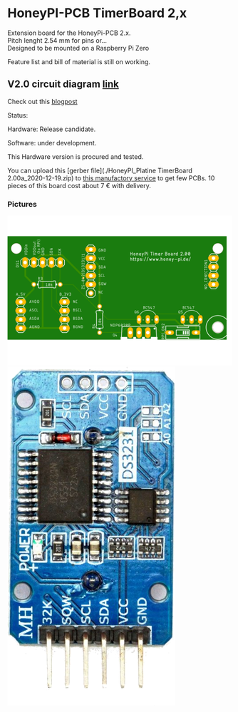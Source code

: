 # HoneyPI-PCB TimerBoard 2,x

Extension board for the HoneyPi-PCB 2.x.  
Pitch lenght 2.54 mm for pins or...  
Designed to be mounted on a Raspberry Pi Zero

Feature list and bill of material is still on working.   

## V2.0 circuit diagram [link](./HoneyPI_Platine_TimerBoard_2.0.pdf)
Check out this [blogpost](https://www.honey-pi.de/)

Status: 

  Hardware: Release candidate.
  
  Software: under development.  
  
This Hardware version is procured and tested.  

You can upload this [gerber file](./HoneyPI_Platine TimerBoard 2.00a_2020-12-19.zip) to [this manufactory service](https://jlcpcb.com/quote) to get few PCBs. 10 pieces of this board cost about 7 € with delivery. 

### Pictures
![Board render picture](./Pictures/HoneyPI_Platine_TimerBoard_2.x.png)
![Supported RTC Module](./Pictures/DS3231.png)
